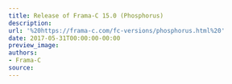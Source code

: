 ```yaml
---
title: Release of Frama-C 15.0 (Phosphorus)
description:
url: '%20https://frama-c.com/fc-versions/phosphorus.html%20'
date: 2017-05-31T00:00:00-00:00
preview_image:
authors:
- Frama-C
source:
---
```




